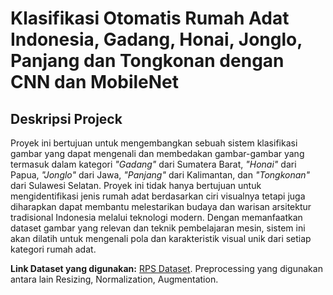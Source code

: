 # Klasifikasi Otomatis Rumah Adat Indonesia, Gadang, Honai, Jonglo, Panjang dan Tongkonan dengan CNN dan MobileNet

## Deskripsi Projeck

Proyek ini bertujuan untuk mengembangkan sebuah sistem klasifikasi gambar yang dapat mengenali dan membedakan gambar-gambar yang termasuk dalam kategori *"Gadang"* dari Sumatera Barat, *"Honai"* dari Papua, *"Jonglo"* dari Jawa, *"Panjang"* dari Kalimantan, dan *"Tongkonan"* dari Sulawesi Selatan. Proyek ini tidak hanya bertujuan untuk mengidentifikasi jenis rumah adat berdasarkan ciri visualnya tetapi juga diharapkan dapat membantu melestarikan budaya dan warisan arsitektur tradisional Indonesia melalui teknologi modern. Dengan memanfaatkan dataset gambar yang relevan dan teknik pembelajaran mesin, sistem ini akan dilatih untuk mengenali pola dan karakteristik visual unik dari setiap kategori rumah adat. 

**Link Dataset yang digunakan:** [RPS Dataset](https://drive.google.com/drive/folders/1J6V4J4uwRKofPFGLV5SuDyNQJudmETFP?usp=sharing). Preprocessing yang digunakan antara lain Resizing, Normalization, Augmentation.


